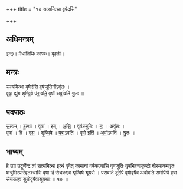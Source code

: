 +++
title = "१० सत्यमित्था वृषेदसि"

+++
## अधिमन्त्रम्
इन्द्रः। मेधातिथिः काण्वः। बृहती।

## मन्त्रः
स॒त्यमि॒त्था वृषेद॑सि॒ वृष॑जूति॒र्नोऽवृ॑तः ।  
वृषा॒ ह्यु॑ग्र शृण्वि॒षे प॑रा॒वति॒ वृषो॑ अर्वा॒वति॑ श्रु॒तः ॥

## पदपाठः
स॒त्यम् । इ॒त्था । वृषा॑ । इत् । अ॒सि॒ । वृष॑ऽजूतिः । नः॒ । अवृ॑तः ।  
वृषा॑ । हि । उ॒ग्र॒ । शृ॒ण्वि॒षे । प॒रा॒ऽवति॑ । वृषो॒ इति॑ । अ॒र्वा॒ऽवति॑ । श्रु॒तः ॥

## भाष्यम्
हे उग्र उद्रूर्णेन्द्र त्वं सत्यमित्था इत्थं वृषेत् कामानां वर्षकएवासि वृषजूतिः वृषभिश्चाकृष्टो नोस्माकमवृतः शत्रुभिरपरिवृतश्चासि वृषा हि सेचकएव श्रृण्विषे श्रूयसे । परावति दूरेपि वृषोवृषैव अर्वावति समीपेपि वृषा सेचकएव श्रुतोवृषैवाश्रूयथाः ॥ १० ॥